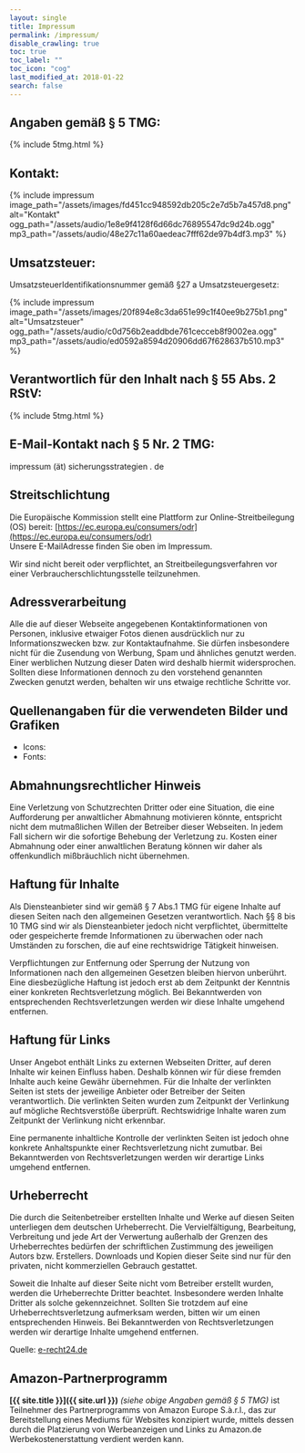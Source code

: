 ```yaml
---
layout: single
title: Impressum
permalink: /impressum/
disable_crawling: true
toc: true
toc_label: ""
toc_icon: "cog"
last_modified_at: 2018-01-22
search: false
---
```


## Angaben gemäß § 5 TMG:

{% include 5tmg.html %}

## Kontakt:

{% include impressum image_path="/assets/images/fd451cc948592db205c2e7d5b7a457d8.png" alt="Kontakt" ogg_path="/assets/audio/1e8e9f4128f6d66dc76895547dc9d24b.ogg" mp3_path="/assets/audio/48e27c11a60aedeac7fff62de97b4df3.mp3" %}

## Umsatzsteuer:

UmsatzsteuerIdentifikationsnummer gemäß §27 a Umsatzsteuergesetz:  

{% include impressum image_path="/assets/images/20f894e8c3da651e99c1f40ee9b275b1.png" alt="Umsatzsteuer" ogg_path="/assets/audio/c0d756b2eaddbde761cecceb8f9002ea.ogg" mp3_path="/assets/audio/ed0592a8594d20906dd67f628637b510.mp3" %}

## Verantwortlich für den Inhalt nach § 55 Abs. 2 RStV:

{% include 5tmg.html %}

## E-Mail-Kontakt nach § 5 Nr. 2 TMG:
impressum
<del style="display:none;">-Entfernen Sie diesen Text inklusive der Bindestriche am Anfang und Ende-</del>
&#32;(ät)&#32;
<span style="display:inline;">sicherungsstrategien&#32;.&#32;de</span>

## Streitschlichtung

Die Europäische Kommission stellt eine Plattform zur Online-Streitbeilegung (OS) bereit: [https://ec.europa.eu/consumers/odr](https://ec.europa.eu/consumers/odr)  
Unsere E-MailAdresse finden Sie oben im Impressum.

Wir sind nicht bereit oder verpflichtet, an Streitbeilegungsverfahren vor einer Verbraucherschlichtungsstelle teilzunehmen.

## Adressverarbeitung

Alle die auf dieser Webseite angegebenen Kontaktinformationen von Personen, inklusive etwaiger Fotos dienen ausdrücklich nur zu Informationszwecken bzw. zur Kontaktaufnahme. Sie dürfen insbesondere nicht für die Zusendung von Werbung, Spam und ähnliches genutzt werden. Einer werblichen Nutzung dieser Daten wird deshalb hiermit widersprochen. Sollten diese Informationen dennoch zu den vorstehend genannten Zwecken genutzt werden, behalten wir uns etwaige rechtliche Schritte vor.

## Quellenangaben für die verwendeten Bilder und Grafiken

* Icons:
* Fonts:

## Abmahnungsrechtlicher Hinweis

Eine Verletzung von Schutzrechten Dritter oder eine Situation, die eine Aufforderung per anwaltlicher Abmahnung motivieren könnte, entspricht nicht dem mutmaßlichen Willen der Betreiber dieser Webseiten. In jedem Fall sichern wir die sofortige Behebung der Verletzung zu. Kosten einer Abmahnung oder einer anwaltlichen Beratung können wir daher als offenkundlich mißbräuchlich nicht übernehmen.

## Haftung für Inhalte

Als Diensteanbieter sind wir gemäß § 7 Abs.1 TMG für eigene Inhalte auf diesen Seiten nach den allgemeinen Gesetzen verantwortlich. Nach §§ 8 bis 10 TMG sind wir als Diensteanbieter jedoch nicht verpflichtet, übermittelte oder gespeicherte fremde Informationen zu überwachen oder nach Umständen zu forschen, die auf eine rechtswidrige Tätigkeit hinweisen.

Verpflichtungen zur Entfernung oder Sperrung der Nutzung von Informationen nach den allgemeinen Gesetzen bleiben hiervon unberührt. Eine diesbezügliche Haftung ist jedoch erst ab dem Zeitpunkt der Kenntnis einer konkreten Rechtsverletzung möglich. Bei Bekanntwerden von entsprechenden Rechtsverletzungen werden wir diese Inhalte umgehend entfernen.

## Haftung für Links

Unser Angebot enthält Links zu externen Webseiten Dritter, auf deren Inhalte wir keinen Einfluss haben. Deshalb können wir für diese fremden Inhalte auch keine Gewähr übernehmen. Für die Inhalte der verlinkten Seiten ist stets der jeweilige Anbieter oder Betreiber der Seiten verantwortlich. Die verlinkten Seiten wurden zum Zeitpunkt der Verlinkung auf mögliche Rechtsverstöße überprüft. Rechtswidrige Inhalte waren zum Zeitpunkt der Verlinkung nicht erkennbar.

Eine permanente inhaltliche Kontrolle der verlinkten Seiten ist jedoch ohne konkrete Anhaltspunkte einer Rechtsverletzung nicht zumutbar. Bei Bekanntwerden von Rechtsverletzungen werden wir derartige Links umgehend entfernen.

## Urheberrecht

Die durch die Seitenbetreiber erstellten Inhalte und Werke auf diesen Seiten unterliegen dem deutschen Urheberrecht. Die Vervielfältigung, Bearbeitung, Verbreitung und jede Art der Verwertung außerhalb der Grenzen des Urheberrechtes bedürfen der schriftlichen Zustimmung des jeweiligen Autors bzw. Erstellers. Downloads und Kopien dieser Seite sind nur für den privaten, nicht kommerziellen Gebrauch gestattet.

Soweit die Inhalte auf dieser Seite nicht vom Betreiber erstellt wurden, werden die Urheberrechte Dritter beachtet. Insbesondere werden Inhalte Dritter als solche gekennzeichnet. Sollten Sie trotzdem auf eine Urheberrechtsverletzung aufmerksam werden, bitten wir um einen entsprechenden Hinweis. Bei Bekanntwerden von Rechtsverletzungen werden wir derartige Inhalte umgehend entfernen.

Quelle: [e-recht24.de](https://www.e-recht24.de)

## Amazon-Partnerprogramm

__[{{ site.title }}]({{ site.url }})__ _(siehe obige Angaben gemäß § 5 TMG)_ ist Teilnehmer des Partnerprogramms von Amazon Europe S.à.r.l., das zur Bereitstellung eines Mediums für Websites konzipiert wurde, mittels dessen durch die Platzierung von Werbeanzeigen und Links zu Amazon.de Werbekostenerstattung verdient werden kann.
